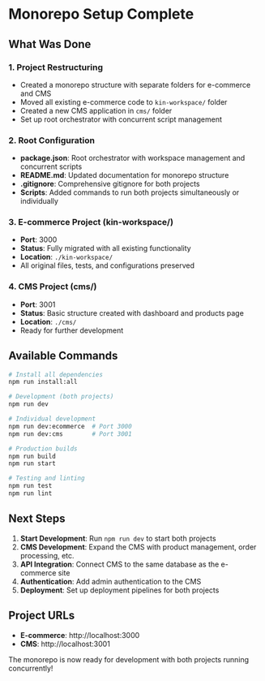 # Monorepo Setup Complete

## What Was Done

### 1. Project Restructuring
- Created a monorepo structure with separate folders for e-commerce and CMS
- Moved all existing e-commerce code to `kin-workspace/` folder
- Created a new CMS application in `cms/` folder
- Set up root orchestrator with concurrent script management

### 2. Root Configuration
- **package.json**: Root orchestrator with workspace management and concurrent scripts
- **README.md**: Updated documentation for monorepo structure
- **.gitignore**: Comprehensive gitignore for both projects
- **Scripts**: Added commands to run both projects simultaneously or individually

### 3. E-commerce Project (kin-workspace/)
- **Port**: 3000
- **Status**: Fully migrated with all existing functionality
- **Location**: `./kin-workspace/`
- All original files, tests, and configurations preserved

### 4. CMS Project (cms/)
- **Port**: 3001
- **Status**: Basic structure created with dashboard and products page
- **Location**: `./cms/`
- Ready for further development

## Available Commands

```bash
# Install all dependencies
npm run install:all

# Development (both projects)
npm run dev

# Individual development
npm run dev:ecommerce  # Port 3000
npm run dev:cms        # Port 3001

# Production builds
npm run build
npm run start

# Testing and linting
npm run test
npm run lint
```

## Next Steps

1. **Start Development**: Run `npm run dev` to start both projects
2. **CMS Development**: Expand the CMS with product management, order processing, etc.
3. **API Integration**: Connect CMS to the same database as the e-commerce site
4. **Authentication**: Add admin authentication to the CMS
5. **Deployment**: Set up deployment pipelines for both projects

## Project URLs
- **E-commerce**: http://localhost:3000
- **CMS**: http://localhost:3001

The monorepo is now ready for development with both projects running concurrently!